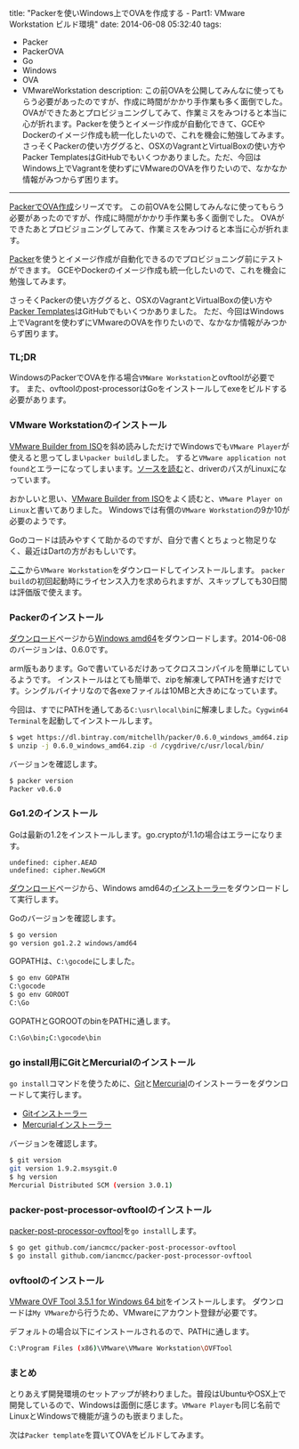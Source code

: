 title: "Packerを使いWindows上でOVAを作成する - Part1: VMware Workstation ビルド環境"
date: 2014-06-08 05:32:40
tags:
 - Packer
 - PackerOVA
 - Go
 - Windows
 - OVA
 - VMwareWorkstation
description: この前OVAを公開してみんなに使ってもらう必要があったのですが、作成に時間がかかり手作業も多く面倒でした。OVAができたあとプロビジョニングしてみて、作業ミスをみつけると本当に心が折れます。Packerを使うとイメージ作成が自動化できて、GCEやDockerのイメージ作成も統一化したいので、これを機会に勉強してみます。さっそくPackerの使い方ググると、OSXのVagrantとVirtualBoxの使い方やPacker TemplatesはGitHubでもいくつかありました。ただ、今回はWindows上でVagrantを使わずにVMwareのOVAを作りたいので、なかなか情報がみつからず困ります。
---
[PackerでOVA作成](http://masato.github.io/tags/PackerOVA/)シリーズです。
この前OVAを公開してみんなに使ってもらう必要があったのですが、作成に時間がかかり手作業も多く面倒でした。
OVAができたあとプロビジョニングしてみて、作業ミスをみつけると本当に心が折れます。

[Packer](http://www.packer.io/)を使うとイメージ作成が自動化できるのでプロビジョニング前にテストができます。
GCEやDockerのイメージ作成も統一化したいので、これを機会に勉強してみます。

さっそくPackerの使い方ググると、OSXのVagrantとVirtualBoxの使い方や[Packer Templates](http://www.packer.io/docs/templates/introduction.html)はGitHubでもいくつかありました。
ただ、今回はWindows上でVagrantを使わずにVMwareのOVAを作りたいので、なかなか情報がみつからず困ります。

### TL;DR
WindowsのPackerでOVAを作る場合`VMWare Workstation`とovftoolが必要です。
また、ovftoolのpost-processorはGoをインストールしてexeをビルドする必要があります。

<!-- more -->

### VMware Workstationのインストール
[VMware Builder from ISO](http://www.packer.io/docs/builders/vmware-iso.html)を斜め読みしただけでWindowsでも`VMware Player`が使えると思ってしまい`packer build`しました。
すると`VMware application not found`とエラーになってしまいます。[ソースを読む](https://github.com/mitchellh/packer/blob/master/builder/vmware/common/driver_player5.go)と、driverのパスがLinuxになっています。

おかしいと思い、[VMware Builder from ISO](http://www.packer.io/docs/builders/vmware-iso.html)をよく読むと、`VMware Player on Linux`と書いてありました。
Windowsでは有償の`VMware Workstation`の9か10が必要のようです。

Goのコードは読みやすくて助かるのですが、自分で書くとちょっと物足りなく、最近はDartの方がおもしいです。

[ここ](http://www.vmware.com/jp/products/workstation/)から`VMware Workstation`をダウンロードしてインストールします。
`packer build`の初回起動時にライセンス入力を求められますが、スキップしても30日間は評価版で使えます。

### Packerのインストール

[ダウンロード](http://www.packer.io/downloads.html)ページから[Windows amd64](https://dl.bintray.com/mitchellh/packer/0.6.0_windows_amd64.zip)をダウンロードします。2014-06-08のバージョンは、0.6.0です。

arm版もあります。Goで書いているだけあってクロスコンパイルを簡単にしているようです。
インストールはとても簡単で、zipを解凍してPATHを通すだけです。シングルバイナリなので各exeファイルは10MBと大きめになっています。

今回は、すでにPATHを通してある`C:\usr\local\bin`に解凍しました。`Cygwin64 Terminal`を起動してインストールします。

``` bash
$ wget https://dl.bintray.com/mitchellh/packer/0.6.0_windows_amd64.zip
$ unzip -j 0.6.0_windows_amd64.zip -d /cygdrive/c/usr/local/bin/
```

バージョンを確認します。
``` bash
$ packer version
Packer v0.6.0
```

### Go1.2のインストール
Goは最新の1.2をインストールします。go.cryptoが1.1の場合はエラーになります。
```
undefined: cipher.AEAD
undefined: cipher.NewGCM
```

[ダウンロード](https://code.google.com/p/go/wiki/Downloads)ページから、Windows amd64の[インストーラー](https://storage.googleapis.com/golang/go1.2.2.windows-amd64.msi
)をダウンロードして実行します。

Goのバージョンを確認します。
``` bash
$ go version
go version go1.2.2 windows/amd64
```

GOPATHは、`C:\gocode`にしました。
``` bash
$ go env GOPATH
C:\gocode
$ go env GOROOT
C:\Go
```

GOPATHとGOROOTのbinをPATHに通します。
``` bash
C:\Go\bin;C:\gocode\bin
```


### go install用にGitとMercurialのインストール
`go install`コマンドを使うために、[Git](http://msysgit.github.io/)と[Mercurial](http://mercurial.selenic.com/wiki/Download)のインストーラーをダウンロードして実行します。
* [Gitインストーラー](https://github.com/msysgit/msysgit/releases/download/Git-1.9.2-preview20140411/Git-1.9.2-preview20140411.exe)
* [Mercurialインストーラー](https://bitbucket.org/tortoisehg/files/downloads/mercurial-3.0.1-x64.msi)

バージョンを確認します。
``` bash
$ git version
git version 1.9.2.msysgit.0
$ hg version
Mercurial Distributed SCM (version 3.0.1)
```

### packer-post-processor-ovftoolのインストール
[packer-post-processor-ovftool](https://github.com/iancmcc/packer-post-processor-ovftool)を`go install`します。

``` bash
$ go get github.com/iancmcc/packer-post-processor-ovftool
$ go install github.com/iancmcc/packer-post-processor-ovftool
```

### ovftoolのインストール
[VMware OVF Tool 3.5.1 for Windows 64 bit](https://www.vmware.com/support/developer/ovf/)をインストールします。
ダウンロードは`My VMware`から行うため、VMwareにアカウント登録が必要です。

デフォルトの場合以下にインストールされるので、PATHに通します。
``` bash
C:\Program Files (x86)\VMware\VMware Workstation\OVFTool
```

### まとめ
とりあえず開発環境のセットアップが終わりました。普段はUbuntuやOSX上で開発しているので、Windowsは面倒に感じます。`VMware Player`も同じ名前でLinuxとWindowsで機能が違うのも嵌まりました。

次は`Packer template`を買いてOVAをビルドしてみます。


